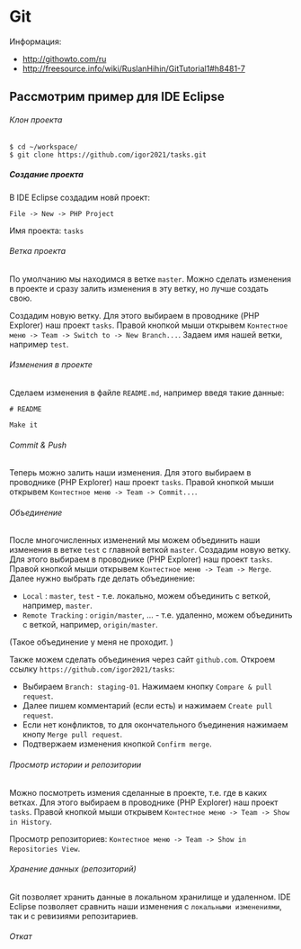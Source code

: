 # Git

Информация:

* http://githowto.com/ru
* http://freesource.info/wiki/RuslanHihin/GitTutorial1#h8481-7

## Рассмотрим пример для IDE Eclipse

###### Клон проекта

```
$ cd ~/workspace/
$ git clone https://github.com/igor2021/tasks.git
```

##### Создание проекта

В IDE Eclipse создадим новй проект:

`File -> New -> PHP Project`

Имя проекта: `tasks`

###### Ветка проекта

По умолчанию мы находимся в ветке `master`. 
Можно сделать изменения в проекте и сразу залить изменения в эту ветку, но лучше создать свою.

Создадим новую ветку. Для этого выбираем в проводнике (PHP Explorer) наш проект `tasks`. 
Правой кнопкой мыши открывем `Контестное меню -> Team -> Switch to -> New Branch...`. Задаем имя нашей ветки, например `test`.


###### Изменения в проекте

Сделаем изменения в файле `README.md`, например введя такие данные:

```
# README

Make it
```

###### Commit & Push

Теперь можно залить наши изменения. Для этого выбираем в проводнике (PHP Explorer) наш проект `tasks`. Правой кнопкой мыши открывем `Контестное меню -> Team -> Commit...`.


###### Объединение 

После многочисленных изменений мы можем объединить наши изменения в ветке `test` с главной веткой `master`. 
Создадим новую ветку. Для этого выбираем в проводнике (PHP Explorer) наш проект `tasks`. 
Правой кнопкой мыши открывем `Контестное меню -> Team -> Merge`. Далее нужно выбрать где делать объединение:

* `Local` : `master`, `test` - т.е. локально, можем объединить с веткой, например, `master`.
* `Remote Tracking` : `origin/master`, ... - т.е. удаленно, можем объединить с веткой, например, `origin/master`.

(Такое объединение у меня не проходит. )

Также можем сделать объединения через сайт `github.com`. 
Откроем ссылку `https://github.com/igor2021/tasks`:
* Выбираем `Branch: staging-01`. Нажимаем кнопку `Compare & pull request`. 
* Далее пишем комментарий (если есть) и нажимаем `Create pull request`.
* Если нет конфликтов, то для окончательного бъединения нажимаем кнопу `Merge pull request`.
* Подтвержаем изменения кнопкой `Confirm merge`.


###### Просмотр истории и репозитории

Можно посмотреть измения сделанные в проекте, т.е. где в каких ветках. Для этого выбираем в проводнике (PHP Explorer) наш проект `tasks`. 
Правой кнопкой мыши открывем `Контестное меню -> Team -> Show in History`.

Просмотр репозиториев: `Контестное меню -> Team -> Show in Repositories View`.


###### Хранение данных (репозиторий)

Git позволяет хранить данные в локальном хранилище и удаленном.
IDE Eclipse позволяет сравнить наши изменения с `локальными изменениями`, так и с ревизиями репозитариев.

###### Откат 

















